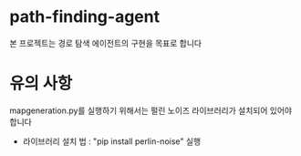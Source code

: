 # path-finding-agent
본 프로젝트는 경로 탐색 에이전트의 구현을 목표로 합니다

# 유의 사항
mapgeneration.py를 실행하기 위해서는 펄린 노이즈 라이브러리가 설치되어 있어야 합니다
- 라이브러리 설치 법 : "pip install perlin-noise" 실행

